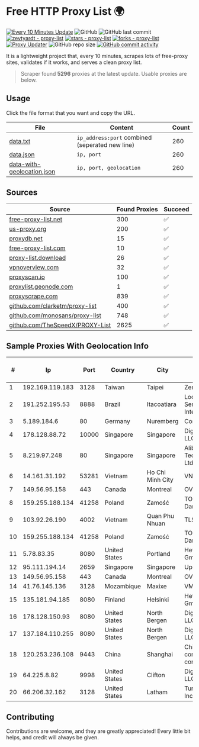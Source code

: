 
# Free HTTP Proxy List 🌍

[![Every 10 Minutes Update](https://github.com/mertguvencli/http-proxy-list/actions/workflows/main.yml/badge.svg?branch=main)](https://github.com/mertguvencli/http-proxy-list/actions/workflows/main.yml)
![GitHub](https://img.shields.io/github/license/mertguvencli/http-proxy-list)
![GitHub last commit](https://img.shields.io/github/last-commit/mertguvencli/http-proxy-list)
[![zevtyardt - proxy-list](https://img.shields.io/static/v1?label=zevtyardt&message=proxy-list&color=blue&logo=github)](https://github.com/zevtyardt/proxy-list "Go to GitHub repo")
[![stars - proxy-list](https://img.shields.io/github/stars/zevtyardt/proxy-list?style=social)](https://github.com/zevtyardt/proxy-list)
[![forks - proxy-list](https://img.shields.io/github/forks/zevtyardt/proxy-list?style=social)](https://github.com/zevtyardt/proxy-list)
[![Proxy Updater](https://github.com/zevtyardt/proxy-list/workflows/Proxy%20Updater/badge.svg)](https://github.com/zevtyardt/proxy-list/actions?query=workflow:"Proxy+Updater")
![GitHub repo size](https://img.shields.io/github/repo-size/zevtyardt/proxy-list)
[![GitHub commit activity](https://img.shields.io/github/commit-activity/m/zevtyardt/proxy-list?logo=commits)](https://github.com/zevtyardt/proxy-list/commits/main)

It is a lightweight project that, every 10 minutes, scrapes lots of free-proxy sites, validates if it works, and serves a clean proxy list.

> Scraper found **5296** proxies at the latest update. Usable proxies are below.

## Usage

Click the file format that you want and copy the URL.

|File|Content|Count|
|----|-------|-----|
|[data.txt](https://raw.githubusercontent.com/mertguvencli/http-proxy-list/main/proxy-list/data.txt)|`ip_address:port` combined (seperated new line)|260|
|[data.json](https://raw.githubusercontent.com/mertguvencli/http-proxy-list/main/proxy-list/data.json)|`ip, port`|260|
|[data-with-geolocation.json](https://raw.githubusercontent.com/mertguvencli/http-proxy-list/main/proxy-list/data-with-geolocation.json)|`ip, port, geolocation`|260|

## Sources

|Source|Found Proxies|Succeed|
|------|-------------|-------|
|[free-proxy-list.net](https://free-proxy-list.net)|300|✅|
|[us-proxy.org](https://www.us-proxy.org)|200|✅|
|[proxydb.net](http://proxydb.net)|15|✅|
|[free-proxy-list.com](https://free-proxy-list.com/?page=&port=&type%5B%5D=http&type%5B%5D=https&up_time=0&search=Search)|10|✅|
|[proxy-list.download](https://www.proxy-list.download/HTTP)|26|✅|
|[vpnoverview.com](https://vpnoverview.com/privacy/anonymous-browsing/free-proxy-servers)|32|✅|
|[proxyscan.io](https://www.proxyscan.io)|100|✅|
|[proxylist.geonode.com](https://proxylist.geonode.com/api/proxy-list?limit=300&page=1&sort_by=lastChecked&sort_type=desc&protocols=http,https)|1|✅|
|[proxyscrape.com](https://api.proxyscrape.com/v2/?request=displayproxies&protocol=http&timeout=10000&country=all&ssl=all&anonymity=all)|839|✅|
|[github.com/clarketm/proxy-list](https://raw.githubusercontent.com/clarketm/proxy-list/master/proxy-list-raw.txt)|400|✅|
|[github.com/monosans/proxy-list](https://raw.githubusercontent.com/monosans/proxy-list/main/proxies/http.txt)|748|✅|
|[github.com/TheSpeedX/PROXY-List](https://raw.githubusercontent.com/TheSpeedX/PROXY-List/master/http.txt)|2625|✅|


## Sample Proxies With Geolocation Info

|#|Ip|Port|Country|City|Internet Service Provider|
|-|--|----|-------|----|-------------------------|
|1|192.169.119.183|3128|Taiwan|Taipei|Zenlayer Inc|
|2|191.252.195.53|8888|Brazil|Itacoatiara|Locaweb Serviços de Internet S/A|
|3|5.189.184.6|80|Germany|Nuremberg|Contabo GmbH|
|4|178.128.88.72|10000|Singapore|Singapore|DigitalOcean, LLC|
|5|8.219.97.248|80|Singapore|Singapore|Alibaba (US) Technology Co., Ltd.|
|6|14.161.31.192|53281|Vietnam|Ho Chi Minh City|VNPT|
|7|149.56.95.158|443|Canada|Montreal|OVH Hosting|
|8|159.255.188.134|41258|Poland|Zamość|TOM-NET s.c. Dariusz Koper|
|9|103.92.26.190|4002|Vietnam|Quan Phu Nhuan|TLSOFT|
|10|159.255.188.134|41258|Poland|Zamość|TOM-NET s.c. Dariusz Koper|
|11|5.78.83.35|8080|United States|Portland|Hetzner Online GmbH|
|12|95.111.194.14|2659|Singapore|Singapore|UpCloud Ltd|
|13|149.56.95.158|443|Canada|Montreal|OVH Hosting|
|14|41.76.145.136|3128|Mozambique|Maxixe|VM  S.A|
|15|135.181.94.185|8080|Finland|Helsinki|Hetzner Online GmbH|
|16|178.128.150.93|8080|United States|North Bergen|DigitalOcean, LLC|
|17|137.184.110.255|8080|United States|North Bergen|DigitalOcean, LLC|
|18|120.253.236.108|9443|China|Shanghai|China Mobile communications corporation|
|19|64.225.8.82|9998|United States|Clifton|DigitalOcean, LLC|
|20|66.206.32.162|3128|United States|Latham|Turnkey Internet Inc.|



## Contributing

Contributions are welcome, and they are greatly appreciated! Every
little bit helps, and credit will always be given.

